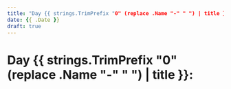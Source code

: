 ```yaml
---
title: "Day {{ strings.TrimPrefix "0" (replace .Name "-" " ") | title }}"
date: {{ .Date }}
draft: true
---
```


# Day {{ strings.TrimPrefix "0" (replace .Name "-" " ") | title }}:
